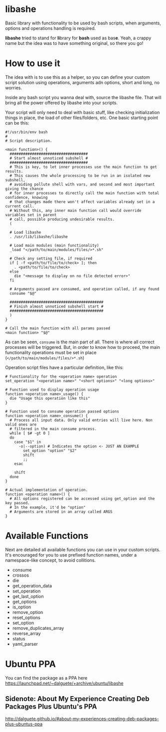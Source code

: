 # libashe
Basic library with functionality to be used by bash scripts, when arguments, options
and operations handling is required.

**libashe** tried to stand for **li**brary for **bash** used as bas**e**. Yeah, a
crappy name but the idea was to have something original, so there you go!

How to use it
=============

The idea with is to use this as a helper, so you can define your custom script solution
using operations, arguments adn options, short and long, no worries.

Inside any bash script you wanna deal with, source the libashe file. That will bring
all the power offered by libashe into your scripts.

Your script will only need to deal with basic stuff, like checking initialization
things in place, the load of other files/folders, etc. One basic starting point
can be this:

```
#!/usr/bin/env bash
#
# Script description.

<main function>() {
  ###################################
  # Start almost unnoticed subshell #
  ###################################
  # This is key, to let inner processes use the main function to get results.
  # This causes the whole processing to be run in an isolated new subshell,
  # avoiding pollute shell with vars, and second and most important giving the chance
  # for inner processes to directly call the main function with total confidence, knowing
  # that changes made there won't affect variables already set in a current call.
  # Without this, any inner main function call would override variables set in parent
  # call, possible producing undesirable results.
  (

  # Load libashe
  . /usr/lib/libashe/libashe

  # Load main modules (main functionality)
  _load "</path/to/main/modules/files/>*.sh"

  # Check any setting file, if required
  if [ -f <path/to/file/to/check> ]; then
    . <path/to/file/to/check>
  else
    die "<message to display on no file detected error>"
  fi

  # Arguments passed are consumed, and operation called, if any found
  consume "$@"

  ##########################################
  # Finish almost unnoticed subshell start #
  ##########################################
  )
}

# Call the main function with all params passed
<main function> "$@"
```

As can be seen, `consume` is the main part of all. There is where all correct processes
will be triggered. But, in order to know how to proceed, the main functionality operations
must be set in place (`</path/to/main/modules/files/>*.sh`)

Operation script files have a particular definition, like this:

```
# Functionality for the <operation name> operation
set_operation "<operation name>" "<short options>" "<long options>"

# Function used to display operation usage
function <operation name>_usage() {
  die "Usage this operation like this"
}

# Function used to consume operation passed options
function <operation name>_consume() {
  # Process all input data. Only valid entries will live here. Non valid ones are
  # filtered in the main consume process.
  while [ $# -gt 0 ]
  do
    case "$1" in
      -o|--option) # Indicates the option <- JUST AN EXAMPLE
        set_option "option" "$2"
        shift
        ;;
    esac

    shift
  done
}

# Actual implementation of operation.
function <operation name>() {
  # All options registered can be accessed using get_option and the key passed.
  # In the example, it'd be "option"
  # Arguments are stored in an array called ARGS
}

```

Available Functions
===================

Next are detailed all available functions you can use in your custom scripts.
It's encouraged for you to use prefixed function names, under a namespace-like
concept, to avoid collitions.

* consume
* crossos
* die
* get_operation_data
* set_operation
* get_last_option
* get_options
* is_option
* remove_option
* reset_options
* set_option
* remove_duplicates_array
* reverse_array
* status
* yaml_parser


Ubuntu PPA
==========

You can find the package as a PPA here https://launchpad.net/~dalguete/+archive/ubuntu/libashe

Sidenote: About My Experience Creating Deb Packages Plus Ubuntu's PPA
---------------------------------------------------------------------

http://dalguete.github.io/#about-my-experiences-creating-deb-packages-plus-ubuntus-ppa

